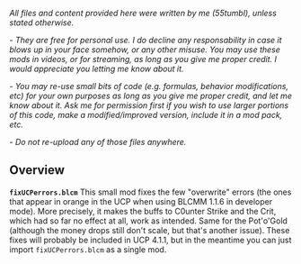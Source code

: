 *All files and content provided here were written by me (55tumbl), unless stated otherwise.*

*- They are free for personal use. I do decline any responsability in case it blows up in your face somehow, or any other misuse.
You may use these mods in videos, or for streaming, as long as you give me proper credit. I would appreciate you letting me know about it.*

*- You may re-use small bits of code (e.g. formulas, behavior modifications, etc) for your own purposes as long as you give me proper credit, and let me know about it.
Ask me for permission first if you wish to use larger portions of this code, make a modified/improved version, include it in a mod pack, etc.*

*- Do not re-upload any of those files anywhere.*

## Overview

**`fixUCPerrors.blcm`**
This small mod fixes the few "overwrite" errors (the ones that appear in orange in the UCP when using BLCMM 1.1.6 in developer mode). 
More precisely, it makes the buffs to C0unter Strike and the Crit, which had so far no effect at all, work as intended.
Same for the Pot'o'Gold (although the money drops still don't scale, but that's another issue).
These fixes will probably be included in UCP 4.1.1, but in the meantime you can just import `fixUCPerrors.blcm` as a single mod.
